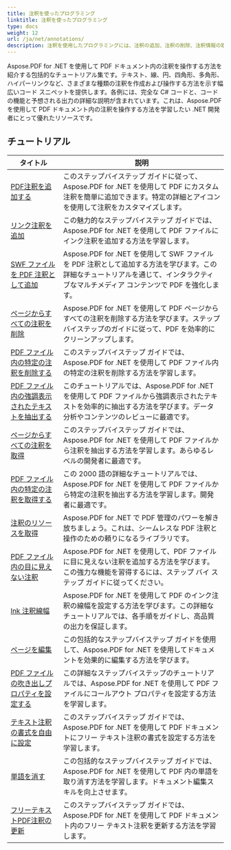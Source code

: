 ```yaml
---
title: 注釈を使ったプログラミング
linktitle: 注釈を使ったプログラミング
type: docs
weight: 12
url: /ja/net/annotations/
description: 注釈を使用したプログラミングには、注釈の追加、注釈の削除、注釈情報の取得などを含む、Aspose.PDF for .NET の API チュートリアルとコード スニペットが含まれています。
---
```

Aspose.PDF for .NET を使用して PDF ドキュメント内の注釈を操作する方法を紹介する包括的なチュートリアル集です。テキスト、線、円、四角形、多角形、ハイパーリンクなど、さまざまな種類の注釈を作成および操作する方法を示す幅広いコード スニペットを提供します。各例には、完全な C# コードと、コードの機能と予想される出力の詳細な説明が含まれています。これは、Aspose.PDF を使用して PDF ドキュメント内の注釈を操作する方法を学習したい .NET 開発者にとって優れたリソースです。

## チュートリアル
| タイトル | 説明 |
| --- | --- | 
| [PDF注釈を追加する](./addannotation/) | このステップバイステップ ガイドに従って、Aspose.PDF for .NET を使用して PDF にカスタム注釈を簡単に追加できます。特定の詳細とアイコンを使用して注釈をカスタマイズします。 |  
| [リンク注釈を追加](./addlnkannotation/) | この魅力的なステップバイステップ ガイドでは、Aspose.PDF for .NET を使用して PDF ファイルにインク注釈を追加する方法を学習します。 |  
| [SWF ファイルを PDF 注釈として追加](./addswffileasannotation/) | Aspose.PDF for .NET を使用して SWF ファイルを PDF 注釈として追加する方法を学びます。この詳細なチュートリアルを通じて、インタラクティブなマルチメディア コンテンツで PDF を強化します。 |  
| [ページからすべての注釈を削除](./deleteallannotationsfrompage/) | Aspose.PDF for .NET を使用して PDF ページからすべての注釈を削除する方法を学びます。ステップバイステップのガイドに従って、PDF を効率的にクリーンアップします。 |  
| [PDF ファイル内の特定の注釈を削除する](./deleteparticularannotation/) | このステップバイステップ ガイドでは、Aspose.PDF for .NET を使用して PDF ファイル内の特定の注釈を削除する方法を学習します。 |  
| [PDF ファイル内の強調表示されたテキストを抽出する](./extracthighlightedtext/) | このチュートリアルでは、Aspose.PDF for .NET を使用して PDF ファイルから強調表示されたテキストを効率的に抽出する方法を学びます。データ分析やコンテンツのレビューに最適です。 |  
| [ページからすべての注釈を取得](./getallannotationsfrompage/) | このステップバイステップ ガイドでは、Aspose.PDF for .NET を使用して PDF ファイルから注釈を抽出する方法を学習します。あらゆるレベルの開発者に最適です。 |  
| [PDF ファイル内の特定の注釈を取得する](./getparticularannotation/) | この 2000 語の詳細なチュートリアルでは、Aspose.PDF for .NET を使用して PDF ファイルから特定の注釈を抽出する方法を学習します。開発者に最適です。  |  
| [注釈のリソースを取得](./getresourceofannotation/) | Aspose.PDF for .NET で PDF 管理のパワーを解き放ちましょう。これは、シームレスな PDF 注釈と操作のための頼りになるライブラリです。 |  
| [PDF ファイル内の目に見えない注釈](./invisibleannotation/) | Aspose.PDF for .NET を使用して、PDF ファイルに目に見えない注釈を追加する方法を学びます。この強力な機能を習得するには、ステップ バイ ステップ ガイドに従ってください。 |  
| [lnk 注釈線幅](./lnkannotationlinewidth/) | Aspose.PDF for .NET を使用して PDF のインク注釈の線幅を設定する方法を学びます。この詳細なチュートリアルでは、各手順をガイドし、高品質の出力を保証します。 |  
| [ページを編集](./redactpage/) | この包括的なステップバイステップ ガイドを使用して、Aspose.PDF for .NET を使用してドキュメントを効果的に編集する方法を学びます。 |  
| [PDF ファイルの吹き出しプロパティを設定する](./setcalloutproperty/) | この詳細なステップバイステップのチュートリアルでは、Aspose.PDF for .NET を使用して PDF ファイルにコールアウト プロパティを設定する方法を学習します。 |  
| [テキスト注釈の書式を自由に設定](./setfreetextannotationformatting/) | このステップバイステップ ガイドでは、Aspose.PDF for .NET を使用して PDF ドキュメントにフリー テキスト注釈の書式を設定する方法を学習します。 |  
| [単語を消す](./strikeoutwords/) | この包括的なステップバイステップ ガイドでは、Aspose.PDF for .NET を使用して PDF 内の単語を取り消す方法を学習します。ドキュメント編集スキルを向上させます。 |  
| [フリーテキストPDF注釈の更新](./updatefreetextannotation/) | このステップバイステップ ガイドでは、Aspose.PDF for .NET を使用して PDF ドキュメント内のフリー テキスト注釈を更新する方法を学習します。 |  